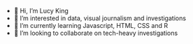 - 👋 Hi, I’m Lucy King
- 👀 I’m interested in data, visual journalism and investigations
- 🌱 I’m currently learning Javascript, HTML, CSS and R
- 💞️ I’m looking to collaborate on tech-heavy investigations



      
      
